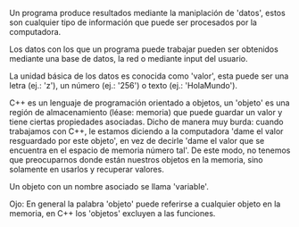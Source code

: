 Un programa produce resultados mediante la maniplación de 'datos', estos son cualquier tipo de información que puede ser procesados por la computadora.

Los datos con los que un programa puede trabajar pueden ser obtenidos mediante una base de datos, la red o mediante input del usuario.

La unidad básica de los datos es conocida como 'valor', esta puede ser una letra (ej.: 'z'), un número (ej.: '256') o texto (ej.: 'HolaMundo').

C++ es un lenguaje de programación orientado a objetos, un 'objeto' es una región de almacenamiento (léase: memoria) que puede guardar un valor y tiene ciertas propiedades asociadas. Dicho de manera muy burda: cuando trabajamos con C++, le estamos diciendo a la computadora 'dame el valor resguardado por este objeto', en vez de decirle 'dame el valor que se encuentra en el espacio de memoria número tal'.
De este modo, no tenemos que preocuparnos donde están nuestros objetos en la memoria, sino solamente en usarlos y recuperar valores.

Un objeto con un nombre asociado se llama 'variable'.

Ojo: En general la palabra 'objeto' puede referirse a cualquier objeto en la memoria, en C++ los 'objetos' excluyen a las funciones.

